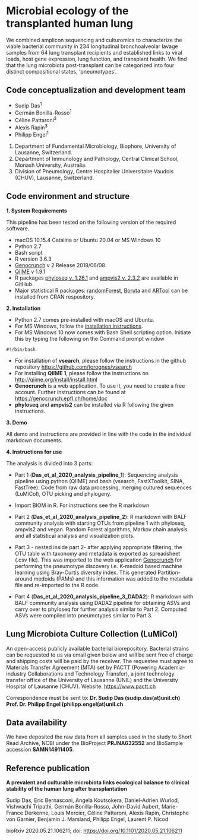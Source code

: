 # Microbial ecology of the transplanted human lung

We combined amplicon sequencing and culturomics to characterize the viable bacterial community in 234 longitudinal bronchoalveolar lavage samples from 64 lung transplant recipients and established links to viral loads, host gene expression, lung function, and transplant health. 
We find that the lung microbiota post-transplant can be categorized into four distinct compositional states, ‘pneumotypes’. 

## Code conceptualization and development team 

* Sudip Das<sup>1
* Germán Bonilla-Rosso<sup>1
* Céline Pattaroni<sup>2
* Alexis Rapin<sup>3
* Philipp Engel<sup>1

1. Department of Fundamental Microbiology, Biophore, University of Lausanne, Switzerland.
2. Department of Immunology and Pathology, Central Clinical School, Monash University, Australia.
3. Division of Pneumology, Centre Hospitalier Universitaire Vaudois (CHUV), Lausanne, Switzerland.

## Code environment and structure

**1. System Requirements** 

This pipeline has been tested on the following version of the required software.

* macOS 10.15.4 Catalina or Ubuntu 20.04 or MS Windows 10
* Python 2.7 
* Bash script 
* R version 3.6.3
* [Genocrunch](https://genocrunch.epfl.ch/home/doc) v 2 Release 2018/06/08
* [QIIME](http://qiime.org/install/install.html) v 1.9.1 
* R packages [phyloseq v. 1.26.1](https://github.com/joey711/phyloseq) and [ampvis2 v. 2.3.2](https://madsalbertsen.github.io/ampvis2/) are available in GitHub.
* Major statistical R packages: [randomForest](https://www.rdocumentation.org/packages/randomForest/versions/4.6-14), [Boruta](https://cran.r-project.org/web/packages/Boruta/index.html) and [ARTool](https://cran.r-project.org/web/packages/ARTool/) can be installed from CRAN respository.

**2. Installation** 

* Python 2.7 comes pre-installed with macOS and Ubuntu. 
* For MS Windows, follow the [installation instructions](https://docs.python.org/3/using/windows.html).
* For MS Windows 10 now comes with Bash Shell scripting option. Initiate this by typing the following on the Command prompt window

```
#!/bin/bash
```
* For installation of **vsearch**, please follow the instructions in the github repository https://github.com/torognes/vsearch
* For installing **QIIME 1**, please follow the instructions on http://qiime.org/install/install.html
* **Genocrunch** is a web application. To use it, you need to create a free account. Further instructions can be found at https://genocrunch.epfl.ch/home/doc
* **phyloseq** and **ampvis2** can be installed via R following the given instructions.

**3. Demo**

All demo and instructions are provided in line with the code in the individual markdown documents.


**4. Instructions for use**

The analysis is divided into 3 parts:

* Part 1 (**Das_et_al_2020_analysis_pipeline_1**): Sequencing analysis pipeline using python (QIIME) and bash (vsearch, FastXToolkit, SINA, FastTree). Code from raw data processing, merging cultured sequences (LuMiCol), OTU picking and phylogeny.

* Import BIOM in R. For instructions see the R markdown

* Part 2 (**Das_et_al_2020_analysis_pipeline_2**): R markdown with BALF community analysis with starting OTUs from pipeline 1 with phyloseq, ampvis2 and vegan. Random Forest algorithms, Markov chain analysis and all statistical analysis and visualization plots.

* Part 3 - nested inside part 2- after applying appropriate filtering, the OTU table with taxonomy and metadata is exported 
as spreadsheet (.csv file). This was imported to the web application [Genocrunch](https://genocrunch.epfl.ch/home/doc) for performing the pneumotype discovery i.e. K-medoid based machine learning using Bray-Curtis diversity index. This generated Partition-around medoids (PAMs) and this information was added to the metadata file and re-imported to the R code. 

* Part 4 (**Das_et_al_2020_analysis_pipeline_3_DADA2**): R markdown with BALF community analysis using DADA2 pipeline for obtaining ASVs and carry over to phyloseq for further analysis similar to Part 2. Computed ASVs were compiled into pneumotypes similar to Part 3.

## Lung Microbiota Culture Collection (LuMiCol)

An open-access publicly available bacterial biorepository. Bacterial strains can be requested to us via email given below and will be sent free of charge and shipping costs will be paid by the receiver. The requestee must agree to Materials Transfer Agreement (MTA) set by PACTT (Powering Academia-industry Collaborations and Technology Transfer), a joint technology transfer office of the University of Lausanne (UNIL) and the University Hospital of Lausanne (CHUV).
Website: https://www.pactt.ch

Correspondence must be sent to:
**Dr. Sudip Das (sudip.das(at)unil.ch)**
**Prof. Dr. Philipp Engel (philipp.engel(at)unil.ch**

## Data availability 

We have deposited the raw data from all samples used in the study to Short Read Archive, NCBI under the BioProject **PRJNA632552** and BioSample accession **SAMN14911405**. 

## Reference publication

**A prevalent and culturable microbiota links ecological balance to clinical stability of the human lung after transplantation**

Sudip Das, Eric Bernasconi, Angela Koutsokera, Daniel-Adrien Wurlod, Vishwachi Tripathi, Germán Bonilla-Rosso, John-David Aubert, Marie-France Derkenne, Louis Mercier, Céline Pattaroni, Alexis Rapin, Christophe von Garnier, Benjamin J. Marsland, Philipp Engel, Laurent P. Nicod

bioRxiv 2020.05.21.106211; doi: https://doi.org/10.1101/2020.05.21.106211
